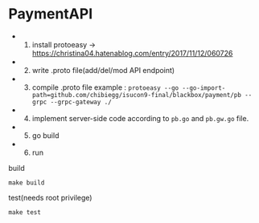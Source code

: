 # PaymentAPI

* 1. install protoeasy -> https://christina04.hatenablog.com/entry/2017/11/12/060726
* 2. write .proto file(add/del/mod API endpoint)
* 3. compile .proto file
example : `protoeasy --go --go-import-path=github.com/chibiegg/isucon9-final/blackbox/payment/pb --grpc --grpc-gateway ./`
* 4. implement server-side code according to `pb.go` and `pb.gw.go` file.
* 5. go build
* 6. run

build
```
make build
```

test(needs root privilege)
```
make test
```